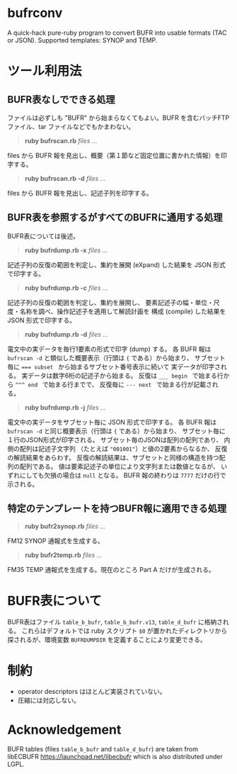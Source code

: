 # bufrconv
A quick-hack pure-ruby program to convert BUFR into usable formats (TAC or JSON).
Supported templates: SYNOP and TEMP.

# ツール利用法

## BUFR表なしでできる処理

ファイルは必ずしも "BUFR" から始まらなくてもよい。BUFR を含むバッチFTPファイル、tar ファイルなどでもかまわない。

> **ruby bufrscan.rb** _files ..._

files から BUFR 報を見出し、概要（第１節など固定位置に書かれた情報）を印字する。

> **ruby bufrscan.rb -d** _files ..._

files から BUFR 報を見出し、記述子列を印字する。

## BUFR表を参照するがすべてのBUFRに通用する処理

BUFR表については後述。

> **ruby bufrdump.rb -x** _files ..._

記述子列の反復の範囲を判定し、集約を展開 (eXpand) した結果を
JSON 形式で印字する。

> **ruby bufrdump.rb -c** _files ..._

記述子列の反復の範囲を判定し、集約を展開し、
要素記述子の幅・単位・尺度・名称を調べ、操作記述子を適用して解読計画を
構成 (compile) した結果を
JSON 形式で印字する。

> **ruby bufrdump.rb -d** _files ..._

電文中の実データを毎行1要素の形式で印字 (dump) する。
各 BUFR 報は `bufrscan -d` と類似した概要表示（行頭は `{` である）から始まり、
サブセット毎に `=== subset ` から始まるサブセット番号表示に続いて
実データが印字される。
実データは数字6桁の記述子から始まる。
反復は `___ begin ` で始まる行から `^^^ end ` で始まる行までで、
反復毎に `--- next ` で始まる行が記載される。

> **ruby bufrdump.rb -j** _files ..._

電文中の実データをサブセット毎に JSON 形式で印字する。
各 BUFR 報は `bufrscan -d` と同じ概要表示（行頭は `{` である）から始まり、
サブセット毎に１行のJSON形式が印字される。
サブセット毎のJSONは配列の配列であり、
内側の配列は記述子文字列 （たとえば `"001001"`）と値の2要素からなるか、
反復の解読結果をあらわす。
反復の解読結果は、サブセットと同様の構造を持つ配列の配列である。
値は要素記述子の単位により文字列または数値となるが、
いずれにしても欠損の場合は `null` となる。
BUFR 報の終わりは `7777` だけの行で示される。

## 特定のテンプレートを持つBUFR報に適用できる処理

> **ruby bufr2synop.rb** _files ..._

FM12 SYNOP 通報式を生成する。

> **ruby bufr2temp.rb** _files ..._

FM35 TEMP 通報式を生成する。現在のところ Part A だけが生成される。

# BUFR表について

BUFR表はファイル `table_b_bufr`, `table_b_bufr.v13`, `table_d_bufr`
に格納される。
これらはデフォルトでは ruby スクリプト `$0` が置かれたディレクトリから
探されるが、環境変数 `BUFRDUMPDIR` を定義することにより変更できる。

# 制約

* operator descriptors はほとんど実装されていない。
* 圧縮には対応しない。

# Acknowledgement

BUFR tables (files `table_b_bufr` and `table_d_bufr`) are taken from libECBUFR https://launchpad.net/libecbufr which is also distributed under LGPL.
